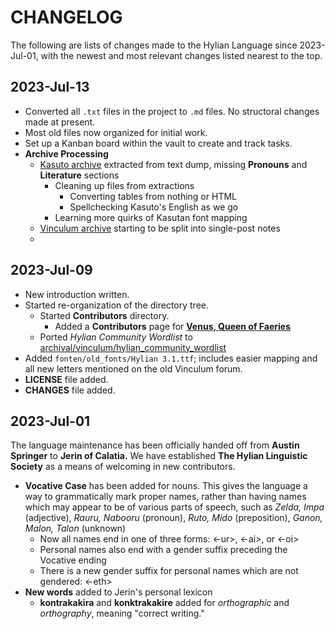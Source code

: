 # CHANGELOG

The following are lists of changes made to the Hylian Language since 2023-Jul-01, with the newest and most relevant changes listed nearest to the top.

## 2023-Jul-13

+ Converted all `.txt` files in the project to `.md` files. No structoral changes made at present.
+ Most old files now organized for initial work.
+ Set up a Kanban board within the vault to create and track tasks.
+ **Archive Processing**
	+ [Kasuto archive](archival/kasuto_hli/) extracted from text dump, missing **Pronouns** and **Literature** sections
		+ Cleaning up files from extractions
			+ Converting tables from nothing or HTML
			+ Spellchecking Kasuto's English as we go
		+ Learning more quirks of Kasutan font mapping
	+ [Vinculum archive](archival/vinculum/) starting to be split into single-post notes
	+ 

## 2023-Jul-09

+ New introduction written.
+ Started re-organization of the directory tree.
	+ Started **Contributors** directory.
		+ Added a **Contributors** page for **[Venus, Queen of Faeries](contributors/venus)**
	+ Ported _Hylian Community Wordlist_ to [archival/vinculum/hylian_community_wordlist](archival/vinculum/hylian_community_wordlist)
+ Added `fonten/old_fonts/Hylian 3.1.ttf`; includes easier mapping and all new letters mentioned on the old Vinculum forum.
+ **LICENSE** file added.
+ **CHANGES** file added.

## 2023-Jul-01

The language maintenance has been officially handed off from **Austin Springer** to **Jerin of Calatia.** We have established **The Hylian Linguistic Society** as a means of welcoming in new contributors.

+ **Vocative Case** has been added for nouns. This gives the language a way to grammatically mark proper names, rather than having names which may appear to be of various parts of speech, such as *Zelda, Impa* (adjective), _Rauru, Nabooru_ (pronoun), _Ruto, Mido_ (preposition), _Ganon, Malon, Talon_ (unknown)
	+ Now all names end in one of three forms: \<-ur\>, \<-ai\>, or \<-oi\>
	+ Personal names also end with a gender suffix preceding the Vocative ending
	+ There is a new gender suffix for personal names which are not gendered: \<-eth\>
+ **New words** added to Jerin's personal lexicon
	+ **kontrakakira** and **konktrakakire** added for _orthographic_ and _orthography_, meaning "correct writing."